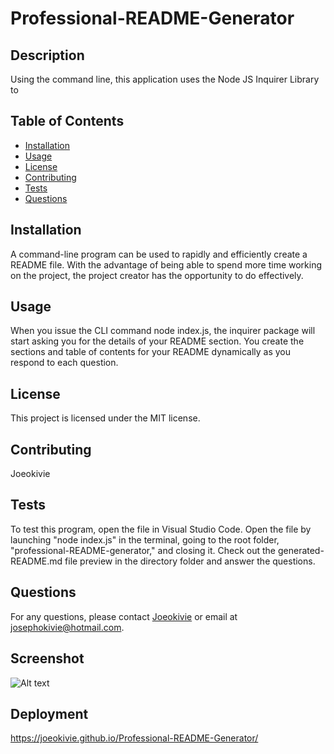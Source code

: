
# Professional-README-Generator 

## Description
Using the command line, this application uses the Node JS Inquirer Library to 

## Table of Contents
- [Installation](#installation)
- [Usage](#usage)
- [License](#license)
- [Contributing](#contributing)
- [Tests](#tests)
- [Questions](#questions)

## Installation
A command-line program can be used to rapidly and efficiently create a README file. With the advantage of being able to spend more time working on the project, the project creator has the opportunity to do effectively.

## Usage
When you issue the CLI command node index.js, the inquirer package will start asking you for the details of your README section. You create the sections and table of contents for your README dynamically as you respond to each question.

## License
This project is licensed under the MIT license.

## Contributing
Joeokivie

## Tests
To test this program, open the file in Visual Studio Code. Open the file by launching "node index.js" in the terminal, going to the root folder, "professional-README-generator," and closing it. Check out the generated-README.md file preview in the directory folder and answer the questions.

## Questions
For any questions, please contact [Joeokivie](https://github.com/Joeokivie) or email at josephokivie@hotmail.com.
  
## Screenshot 
![Alt text](https://file%252B.vscode-resource.vscode-cdn.net/Users/FlawlessJoey/Desktop/Screenshot%25202023-09-25%2520at%25201.19.58%2520PM.png?version%253D1695662494106)

## Deployment 
https://joeokivie.github.io/Professional-README-Generator/